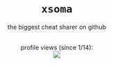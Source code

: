 <h1 align="center"><code>xsoma</code></h1>
<p align="center">the biggest cheat sharer on github</p>

<p align="center">
    <br>profile views (since 1/14): <br>
    <img src="https://profile-counter.glitch.me/xsoma/count.svg" />
</p>
